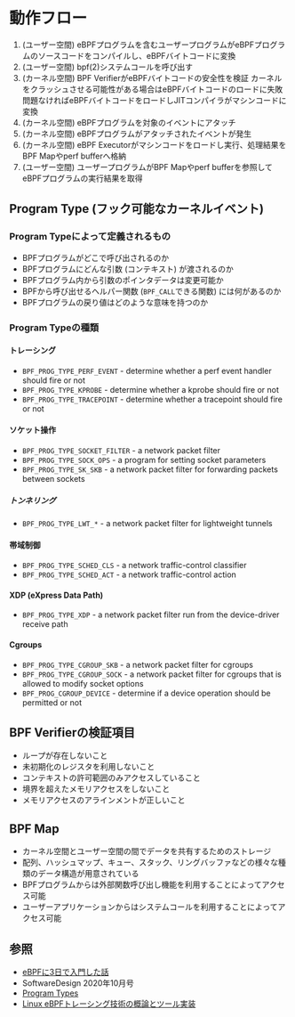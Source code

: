 # 動作フロー
1. (ユーザー空間)
   eBPFプログラムを含むユーザープログラムがeBPFプログラムのソースコードをコンパイルし、eBPFバイトコードに変換
2. (ユーザー空間)
   bpf(2)システムコールを呼び出す
3. (カーネル空間)
   BPF VerifierがeBPFバイトコードの安全性を検証
   カーネルをクラッシュさせる可能性がある場合はeBPFバイトコードのロードに失敗
   問題なければeBPFバイトコードをロードしJITコンパイラがマシンコードに変換
4. (カーネル空間)
   eBPFプログラムを対象のイベントにアタッチ
5. (カーネル空間)
   eBPFプログラムがアタッチされたイベントが発生
6. (カーネル空間)
   eBPF Executorがマシンコードをロードし実行、処理結果をBPF Mapやperf bufferへ格納
7. (ユーザー空間)
   ユーザープログラムがBPF Mapやperf bufferを参照してeBPFプログラムの実行結果を取得

## Program Type (フック可能なカーネルイベント)
### Program Typeによって定義されるもの
- BPFプログラムがどこで呼び出されるのか
- BPFプログラムにどんな引数 (コンテキスト) が渡されるのか
- BPFプログラム内から引数のポインタデータは変更可能か
- BPFから呼び出せるヘルパー関数 (`BPF_CALL`できる関数) には何があるのか
- BPFプログラムの戻り値はどのような意味を持つのか

### Program Typeの種類
#### トレーシング
- `BPF_PROG_TYPE_PERF_EVENT` - determine whether a perf event handler should fire or not
- `BPF_PROG_TYPE_KPROBE` - determine whether a kprobe should fire or not
- `BPF_PROG_TYPE_TRACEPOINT` - determine whether a tracepoint should fire or not

#### ソケット操作
- `BPF_PROG_TYPE_SOCKET_FILTER` - a network packet filter
- `BPF_PROG_TYPE_SOCK_OPS` - a program for setting socket parameters
- `BPF_PROG_TYPE_SK_SKB` - a network packet filter for forwarding packets between sockets

##### トンネリング
- `BPF_PROG_TYPE_LWT_*` - a network packet filter for lightweight tunnels

#### 帯域制御
- `BPF_PROG_TYPE_SCHED_CLS` - a network traffic-control classifier
- `BPF_PROG_TYPE_SCHED_ACT` - a network traffic-control action

#### XDP (eXpress Data Path)
- `BPF_PROG_TYPE_XDP` - a network packet filter run from the device-driver receive path

#### Cgroups
- `BPF_PROG_TYPE_CGROUP_SKB` - a network packet filter for cgroups
- `BPF_PROG_TYPE_CGROUP_SOCK` - a network packet filter for cgroups that is allowed to modify socket options
- `BPF_PROG_CGROUP_DEVICE` - determine if a device operation should be permitted or not

## BPF Verifierの検証項目
- ループが存在しないこと
- 未初期化のレジスタを利用しないこと
- コンテキストの許可範囲のみアクセスしていること
- 境界を超えたメモリアクセスをしないこと
- メモリアクセスのアラインメントが正しいこと

## BPF Map
- カーネル空間とユーザー空間の間でデータを共有するためのストレージ
- 配列、ハッシュマップ、キュー、スタック、リングバッファなどの様々な種類のデータ構造が用意されている
- BPFプログラムからは外部関数呼び出し機能を利用することによってアクセス可能
- ユーザーアプリケーションからはシステムコールを利用することによってアクセス可能

## 参照
- [eBPFに3日で入門した話](https://caddi.tech/archives/3880)
- SoftwareDesign 2020年10月号
- [Program Types](https://github.com/iovisor/bcc/blob/master/docs/kernel-versions.md#program-types)
- [Linux eBPFトレーシング技術の概論とツール実装](https://blog.yuuk.io/entry/2021/ebpf-tracing)
